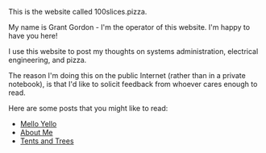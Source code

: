 This is the website called 100slices.pizza. 

My name is Grant Gordon - I'm the operator of this website. I'm happy to have you here!

I use this website to post my thoughts on systems administration, electrical engineering, and pizza.

The reason I'm doing this on the public Internet (rather than in a private notebook), is that I'd like to solicit feedback from whoever cares enough to read. 

Here are some posts that you might like to read:
 - [Mello Yello](./posts/mellow_yellow.html "Noise Machine")
 - [About Me](./posts/about_me.html "About Me")
 - [Tents and Trees](./posts/tents_and_trees.html "Tents and Trees")

